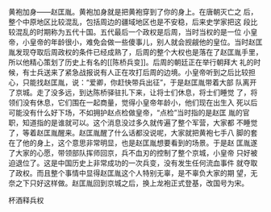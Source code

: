黄袍加身——赵匡胤。黄袍加身就是把黄袍穿到了你的身上。在唐朝灭亡之 后，整个中原地区比较混乱，包括周边的疆域地区也是不安稳，后来史学家把这 段比较混乱的时期称为五代十国。五代最后一个政权是后周，当时当权的是一位 小皇帝，小皇帝的年龄很小，难免会做一些傻事儿，别人就会觊觎他的皇位。当时赵匡胤发现夺取后周政权的条件已经成熟了，后周的整个大权也是落在了赵匡胤手里，所以他精心策划了历史上有名的[[陈桥兵变]]。后周的朝廷正在举行朝拜大 礼的时候，有士兵送来了紧急战报说有人正在攻打后周的边境。小皇帝听到之后比较担心，只能找赵匡胤，说：“爱卿，你赶快带兵出征”，于是赵匡胤带着大部 队离开了京城。走了没多远，到达陈桥驿驻扎下来，让将士们休息，将士们睡觉 了，将领们没有休息，它们围在一起商量，觉得小皇帝年龄小，他们现在出生入 死以后可能没有什么好下场，不如拥护赵点检做皇帝，“点检”当时指的是赵匡 胤的官职，知道指的是谁就可以。这个消息没过多久就传遍了整个军营，大家都 不睡觉了，等着赵匡胤醒来。赵匡胤醒了什么话都没说呢，大家就把黄袍七手八 脚的套在了他的身上，这个意思非常明显，也是赵匡胤想要看到的场景。于是赵 匡胤遂了大家的心愿，带领部队挥师回京，兵不血刃的控制了整个京城，小皇帝 只好被迫退位了。这是中国历史上非常成功的一次兵变，没有发生任何流血事件 就夺取了政权。而且整个事情中显得赵匡胤这个人特别无辜，是不辜负大家的期 望，无奈之下只好这样做。赵匡胤回到京城之后，换上龙袍正式登基，改国号为宋。

杯酒释兵权